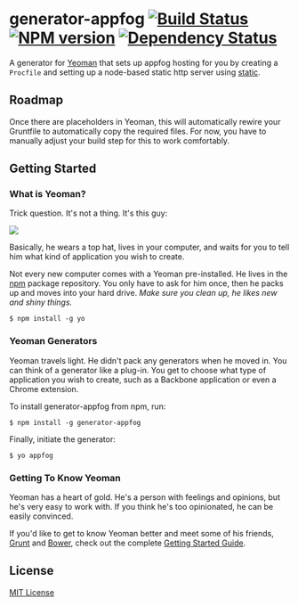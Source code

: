 # generator-appfog [![Build Status](https://secure.travis-ci.org/kumabotz/generator-appfog.png?branch=master)](https://travis-ci.org/kumabotz/generator-appfog) [![NPM version](https://badge.fury.io/js/generator-appfog.png)](http://badge.fury.io/js/generator-appfog) [![Dependency Status](https://gemnasium.com/kumabotz/generator-appfog.png)](https://gemnasium.com/kumabotz/generator-appfog)

A generator for [Yeoman](http://yeoman.io) that sets up appfog hosting for you by creating a
`Procfile` and setting up a node-based static http server using
[static](https://github.com/hongymagic/statik).

## Roadmap

Once there are placeholders in Yeoman, this will automatically rewire your
Gruntfile to automatically copy the required files. For now, you have to
manually adjust your build step for this to work comfortably.

## Getting Started

### What is Yeoman?

Trick question. It's not a thing. It's this guy:

![](http://i.imgur.com/JHaAlBJ.png)

Basically, he wears a top hat, lives in your computer, and waits for you to tell him what kind of application you wish to create.

Not every new computer comes with a Yeoman pre-installed. He lives in the [npm](https://npmjs.org) package repository. You only have to ask for him once, then he packs up and moves into your hard drive. *Make sure you clean up, he likes new and shiny things.*

```
$ npm install -g yo
```

### Yeoman Generators

Yeoman travels light. He didn't pack any generators when he moved in. You can think of a generator like a plug-in. You get to choose what type of application you wish to create, such as a Backbone application or even a Chrome extension.

To install generator-appfog from npm, run:

```
$ npm install -g generator-appfog
```

Finally, initiate the generator:

```
$ yo appfog
```

### Getting To Know Yeoman

Yeoman has a heart of gold. He's a person with feelings and opinions, but he's very easy to work with. If you think he's too opinionated, he can be easily convinced.

If you'd like to get to know Yeoman better and meet some of his friends, [Grunt](http://gruntjs.com) and [Bower](http://bower.io), check out the complete [Getting Started Guide](https://github.com/yeoman/yeoman/wiki/Getting-Started).

## License

[MIT License](http://en.wikipedia.org/wiki/MIT_License)
